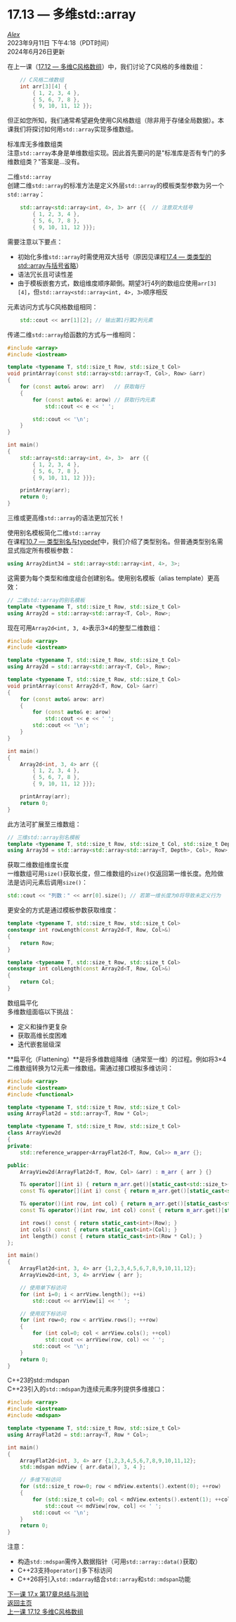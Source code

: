 17.13 — 多维std::array
====================================

[*Alex*](https://www.learncpp.com/author/Alex/ "查看 Alex 的所有文章")  
2023年9月11日 下午4:18（PDT时间）  
2024年6月26日更新  

在上一课（[17.12 — 多维C风格数组](Chapter-17/lesson17.12-multidimensional-c-style-arrays.md)）中，我们讨论了C风格的多维数组：  
```cpp
    // C风格二维数组
    int arr[3][4] { 
        { 1, 2, 3, 4 },
        { 5, 6, 7, 8 },
        { 9, 10, 11, 12 }};
```  
但正如您所知，我们通常希望避免使用C风格数组（除非用于存储全局数据）。本课我们将探讨如何用`std::array`实现多维数组。  

标准库无多维数组类  
注意`std::array`本身是单维数组实现。因此首先要问的是"标准库是否有专门的多维数组类？"答案是...没有。  

二维`std::array`  
创建二维`std::array`的标准方法是定义外层`std::array`的模板类型参数为另一个`std::array`：  
```cpp
    std::array<std::array<int, 4>, 3> arr {{  // 注意双大括号
        { 1, 2, 3, 4 },
        { 5, 6, 7, 8 },
        { 9, 10, 11, 12 }}};
```  
需要注意以下要点：  
* 初始化多维`std::array`时需使用双大括号（原因见课程[17.4 — 类类型的std::array与括号省略](Chapter-17/lesson17.4-stdarray-of-class-types-and-brace-elision.md)）  
* 语法冗长且可读性差  
* 由于模板嵌套方式，数组维度顺序颠倒。期望3行4列的数组应使用`arr[3][4]`，但`std::array<std::array<int, 4>, 3>`顺序相反  

元素访问方式与C风格数组相同：  
```cpp
    std::cout << arr[1][2]; // 输出第1行第2列元素
```  
传递二维`std::array`给函数的方式与一维相同：  
```cpp
#include <array>
#include <iostream>

template <typename T, std::size_t Row, std::size_t Col>
void printArray(const std::array<std::array<T, Col>, Row> &arr)
{
    for (const auto& arow: arr)   // 获取每行
    {
        for (const auto& e: arow) // 获取行内元素
            std::cout << e << ' ';

        std::cout << '\n';
    }
}

int main()
{
    std::array<std::array<int, 4>, 3>  arr {{
        { 1, 2, 3, 4 },
        { 5, 6, 7, 8 },
        { 9, 10, 11, 12 }}};

    printArray(arr);
    return 0;
}
```  
三维或更高维`std::array`的语法更加冗长！  

使用别名模板简化二维`std::array`  
在课程[10.7 — 类型别名与typedef](Chapter-10/lesson10.7-typedefs-and-type-aliases.md)中，我们介绍了类型别名。但普通类型别名需显式指定所有模板参数：  
```cpp
using Array2dint34 = std::array<std::array<int, 4>, 3>;
```  
这需要为每个类型和维度组合创建别名。使用别名模板（alias template）更高效：  
```cpp
// 二维std::array的别名模板
template <typename T, std::size_t Row, std::size_t Col>
using Array2d = std::array<std::array<T, Col>, Row>;
```  
现在可用`Array2d<int, 3, 4>`表示3×4的整型二维数组：  
```cpp
#include <array>
#include <iostream>

template <typename T, std::size_t Row, std::size_t Col>
using Array2d = std::array<std::array<T, Col>, Row>;

template <typename T, std::size_t Row, std::size_t Col>
void printArray(const Array2d<T, Row, Col> &arr)
{
    for (const auto& arow: arr)
    {
        for (const auto& e: arow)
            std::cout << e << ' ';
        std::cout << '\n';
    }
}

int main()
{
    Array2d<int, 3, 4> arr {{
        { 1, 2, 3, 4 },
        { 5, 6, 7, 8 },
        { 9, 10, 11, 12 }}};

    printArray(arr);
    return 0;
}
```  
此方法可扩展至三维数组：  
```cpp
// 三维std::array别名模板
template <typename T, std::size_t Row, std::size_t Col, std::size_t Depth>
using Array3d = std::array<std::array<std::array<T, Depth>, Col>, Row>;
```  

获取二维数组维度长度  
一维数组可用`size()`获取长度，但二维数组的`size()`仅返回第一维长度。危险做法是访问元素后调用`size()`：  
```cpp
std::cout << "列数：" << arr[0].size(); // 若第一维长度为0将导致未定义行为
```  
更安全的方式是通过模板参数获取维度：  
```cpp
template <typename T, std::size_t Row, std::size_t Col>
constexpr int rowLength(const Array2d<T, Row, Col>&)
{
    return Row;
}

template <typename T, std::size_t Row, std::size_t Col>
constexpr int colLength(const Array2d<T, Row, Col>&)
{
    return Col;
}
```  

数组扁平化  
多维数组面临以下挑战：  
* 定义和操作更复杂  
* 获取高维长度困难  
* 迭代嵌套层级深  

**扁平化（Flattening）**是将多维数组降维（通常至一维）的过程。例如将3×4二维数组转换为12元素一维数组。需通过接口模拟多维访问：  
```cpp
#include <array>
#include <iostream>
#include <functional>

template <typename T, std::size_t Row, std::size_t Col>
using ArrayFlat2d = std::array<T, Row * Col>;

template <typename T, std::size_t Row, std::size_t Col>
class ArrayView2d
{
private:
    std::reference_wrapper<ArrayFlat2d<T, Row, Col>> m_arr {};

public:
    ArrayView2d(ArrayFlat2d<T, Row, Col> &arr) : m_arr { arr } {}

    T& operator[](int i) { return m_arr.get()[static_cast<std::size_t>(i)]; }
    const T& operator[](int i) const { return m_arr.get()[static_cast<std::size_t>(i)]; }

    T& operator()(int row, int col) { return m_arr.get()[static_cast<std::size_t>(row * cols() + col)]; }
    const T& operator()(int row, int col) const { return m_arr.get()[static_cast<std::size_t>(row * cols() + col)]; }

    int rows() const { return static_cast<int>(Row); }
    int cols() const { return static_cast<int>(Col); }
    int length() const { return static_cast<int>(Row * Col); }
};

int main()
{
    ArrayFlat2d<int, 3, 4> arr {1,2,3,4,5,6,7,8,9,10,11,12};
    ArrayView2d<int, 3, 4> arrView { arr };

    // 使用单下标访问
    for (int i=0; i < arrView.length(); ++i)
        std::cout << arrView[i] << ' ';

    // 使用双下标访问
    for (int row=0; row < arrView.rows(); ++row)
    {
        for (int col=0; col < arrView.cols(); ++col)
            std::cout << arrView(row, col) << ' ';
        std::cout << '\n';
    }
    return 0;
}
```  

C++23的std::mdspan  
C++23引入的`std::mdspan`为连续元素序列提供多维接口：  
```cpp
#include <array>
#include <iostream>
#include <mdspan>

template <typename T, std::size_t Row, std::size_t Col>
using ArrayFlat2d = std::array<T, Row * Col>;

int main()
{
    ArrayFlat2d<int, 3, 4> arr {1,2,3,4,5,6,7,8,9,10,11,12};
    std::mdspan mdView { arr.data(), 3, 4 };

    // 多维下标访问
    for (std::size_t row=0; row < mdView.extents().extent(0); ++row)
    {
        for (std::size_t col=0; col < mdView.extents().extent(1); ++col)
            std::cout << mdView[row, col] << ' ';
        std::cout << '\n';
    }
    return 0;
}
```  
注意：  
* 构造`std::mdspan`需传入数据指针（可用`std::array::data()`获取）  
* C++23支持`operator[]`多下标访问  
* C++26将引入`std::mdarray`结合`std::array`和`std::mdspan`功能  

[下一课 17.x 第17章总结与测验](Chapter-17/lesson17.x-chapter-17-summary-and-quiz.md)  
[返回主页](/)  
[上一课 17.12 多维C风格数组](Chapter-17/lesson17.12-multidimensional-c-style-arrays.md)